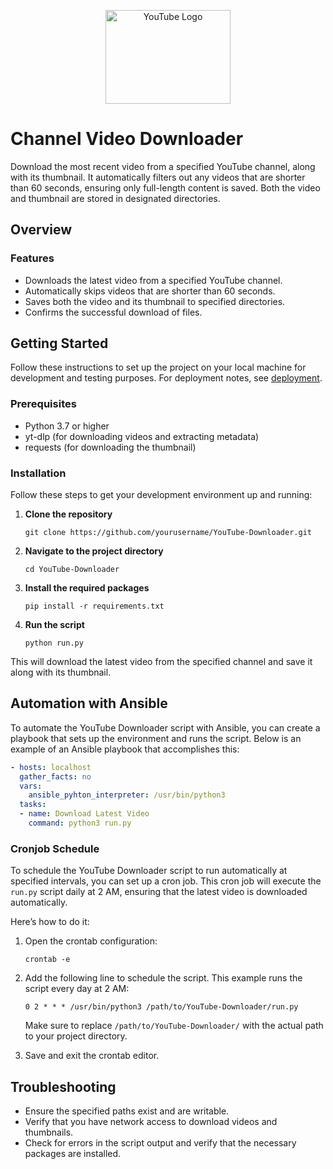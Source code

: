 <!-- Start Generation Here -->
<p align="center">
    <img src="https://upload.wikimedia.org/wikipedia/commons/4/42/YouTube_icon_%282013-2017%29.png" alt="YouTube Logo" width="200" height="150"/>
</p>
<!-- End Generation Here -->

# Channel Video Downloader
Download the most recent video from a specified YouTube channel, along with its thumbnail. It automatically filters out any videos that are shorter than 60 seconds, ensuring only full-length content is saved. Both the video and thumbnail are stored in designated directories.

## Overview

### Features
- Downloads the latest video from a specified YouTube channel.
- Automatically skips videos that are shorter than 60 seconds.
- Saves both the video and its thumbnail to specified directories.
- Confirms the successful download of files.

## Getting Started

Follow these instructions to set up the project on your local machine for development and testing purposes. For deployment notes, see [deployment](#deployment).

### Prerequisites

- Python 3.7 or higher
- yt-dlp (for downloading videos and extracting metadata)
- requests (for downloading the thumbnail)

### Installation

Follow these steps to get your development environment up and running:

1. **Clone the repository**
   ```
   git clone https://github.com/yourusername/YouTube-Downloader.git
   ```

2. **Navigate to the project directory**
   ```
   cd YouTube-Downloader
   ```

3. **Install the required packages**
   ```
   pip install -r requirements.txt
   ```

4. **Run the script**
   ```
   python run.py
   ```

This will download the latest video from the specified channel and save it along with its thumbnail.


## Automation with Ansible
<!-- Start Generation Here -->
To automate the YouTube Downloader script with Ansible, you can create a playbook that sets up the environment and runs the script. Below is an example of an Ansible playbook that accomplishes this:

```yml
- hosts: localhost
  gather_facts: no
  vars:
    ansible_pyhton_interpreter: /usr/bin/python3
  tasks:
  - name: Download Latest Video
    command: python3 run.py
```

### Cronjob Schedule

To schedule the YouTube Downloader script to run automatically at specified intervals, you can set up a cron job. This cron job will execute the `run.py` script daily at 2 AM, ensuring that the latest video is downloaded automatically.

 Here’s how to do it:

1. Open the crontab configuration:
   ```
   crontab -e
   ```

2. Add the following line to schedule the script. This example runs the script every day at 2 AM:
   ```
   0 2 * * * /usr/bin/python3 /path/to/YouTube-Downloader/run.py
   ```

   Make sure to replace `/path/to/YouTube-Downloader/` with the actual path to your project directory.

3. Save and exit the crontab editor.


## Troubleshooting
- Ensure the specified paths exist and are writable.
- Verify that you have network access to download videos and thumbnails.
- Check for errors in the script output and verify that the necessary packages are installed.

